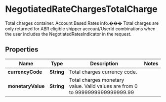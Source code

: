

# NegotiatedRateChargesTotalCharge

Total charges container. Account Based Rates info.��� Total charges are only returned for ABR eligible shipper account/UserId combinations when the user includes the NegotiatedRatesIndicator in the request.

## Properties

| Name | Type | Description | Notes |
|------------ | ------------- | ------------- | -------------|
|**currencyCode** | **String** | Total charges currency code. |  |
|**monetaryValue** | **String** | Total charges monetary value.  Valid values are from 0 to 9999999999999999.99 |  |



